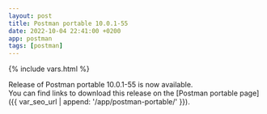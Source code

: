 ```yaml
---
layout: post
title: Postman portable 10.0.1-55
date: 2022-10-04 22:41:00 +0200
app: postman
tags: [postman]
---
```

{% include vars.html %}

Release of Postman portable 10.0.1-55 is now available.<br />
You can find links to download this release on the [Postman portable page]({{ var_seo_url | append: '/app/postman-portable/' }}).
